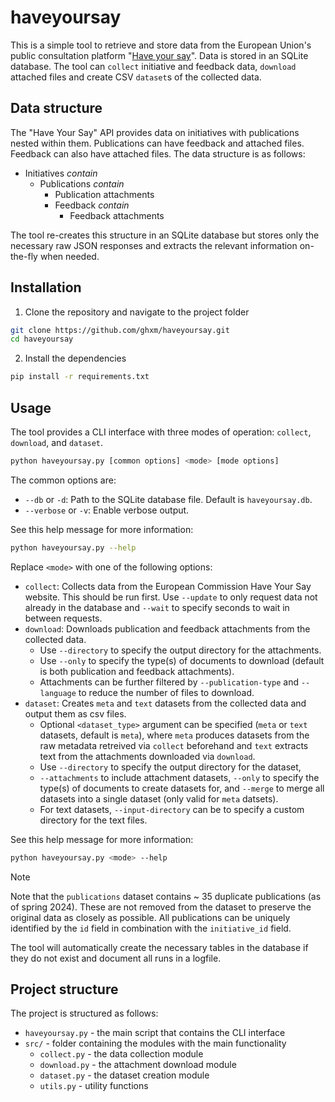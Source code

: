 # haveyoursay

This is a simple tool to retrieve and store data from the European Union's public consultation platform "[Have your say](https://ec.europa.eu/info/law/better-regulation/)". Data is stored in an SQLite database. The tool can `collect` initiative and feedback data, `download` attached files and create CSV `dataset`s of the collected data.

## Data structure

The "Have Your Say" API provides data on initiatives with publications nested within them. Publications can have feedback and attached files. Feedback can also have attached files. The data structure is as follows:

- Initiatives *contain*
  - Publications *contain*
    - Publication attachments
    - Feedback *contain*
      - Feedback attachments

The tool re-creates this structure in an SQLite database but stores only the necessary raw JSON responses and extracts the relevant information on-the-fly when needed.


## Installation

1. Clone the repository and navigate to the project folder

```bash
git clone https://github.com/ghxm/haveyoursay.git
cd haveyoursay
```

2. Install the dependencies

```bash
pip install -r requirements.txt
```

## Usage

The tool provides a CLI interface with three modes of operation: `collect`, `download`, and `dataset`.

```bash
python haveyoursay.py [common options] <mode> [mode options]
```

The common options are:

- `--db` or `-d`: Path to the SQLite database file. Default is `haveyoursay.db`.
- `--verbose` or `-v`: Enable verbose output.

See this help message for more information:

```bash
python haveyoursay.py --help
```

Replace `<mode>` with one of the following options:  

- `collect`: Collects data from the European Commission Have Your Say website. This should be run first. Use `--update` to only request data not already in the database and `--wait` to specify seconds to wait in between requests.
- `download`: Downloads publication and feedback attachments from the collected data.
  - Use `--directory` to specify the output directory for the attachments.
  - Use `--only` to specify the type(s) of documents to download (default is both publication and feedback attachments). 
  - Attachments can be further filtered by `--publication-type` and `--language` to reduce the number of files to download.
- `dataset`: Creates `meta` and `text` datasets from the collected data and output them as csv files.
  - Optional `<dataset_type>` argument can be specified (`meta` or `text` datasets, default is `meta`), where `meta` produces datasets from the raw metadata retreived via `collect` beforehand and `text` extracts text from the attachments downloaded via `download`.
  - Use `--directory` to specify the output directory for the dataset,
  - `--attachments` to include attachment datasets, `--only` to specify the type(s) of documents to create datasets for, and `--merge` to merge all datasets into a single dataset (only valid for `meta` datsets).
  - For text datasets, `--input-directory` can be to specify a custom directory for the text files.

See this help message for more information:

```bash
python haveyoursay.py <mode> --help
```

> [!NOTE]
> Note that the `publications` dataset contains ~ 35 duplicate publications (as of spring 2024). These are not removed from the dataset to preserve the original data as closely as possible. All publications can be uniquely identified by the `id` field in combination with the `initiative_id` field.



The tool will automatically create the necessary tables in the database if they do not exist and document all runs in a logfile.

## Project structure

The project is structured as follows:

- `haveyoursay.py` - the main script that contains the CLI interface
- `src/` - folder containing the modules with the main functionality
  - `collect.py` - the data collection module
  - `download.py` - the attachment download module
  - `dataset.py` - the dataset creation module
  - `utils.py` - utility functions


